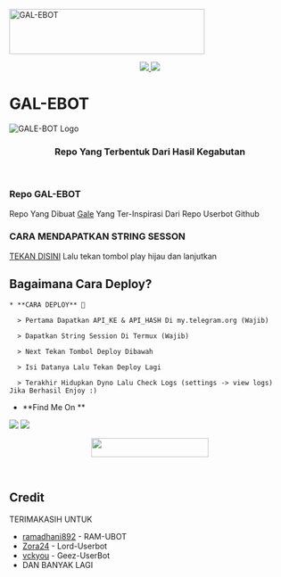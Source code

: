 
<a href="https://cooltext.com"><img src="https://images.cooltext.com/5534665.png" width="350" height="81" alt="GAL-EBOT" /></a>

<p align="center">
  <a href="https://github.com/Zora24/Lord-Userbot/fork">
    <img src="https://img.shields.io/github/forks/Zora24/Lord-Userbot?label=Fork&style=social">
    
  </a>
  <a href="https://github.com/Zora24/Lord-Userbot">
    <img src="https://img.shields.io/github/stars/Zora24/Lord-Userbot?style=social">
  </a>
</p>  

# GAL-EBOT
![GALE-BOT Logo](https://telegra.ph/file/f356e4b0dde6e3b9ed00c.jpg)

<h3 align="center">Repo Yang Terbentuk Dari Hasil Kegabutan</h3>
<p align="center">&nbsp;</p>

### Repo GAL-EBOT
Repo Yang Dibuat [Gale](https://t.me/gstwne) Yang Ter-Inspirasi Dari Repo Userbot Github 


### CARA MENDAPATKAN STRING SESSON

[TEKAN DISINI](https://replit.com/@AL241/String-Sesson-Lord#pyproject.toml) Lalu tekan tombol play hijau dan lanjutkan

## Bagaimana Cara Deploy?

```
* **CARA DEPLOY** 🔧

  > Pertama Dapatkan API_KE & API_HASH Di my.telegram.org (Wajib)

  > Dapatkan String Session Di Termux (Wajib)

  > Next Tekan Tombol Deploy Dibawah

  > Isi Datanya Lalu Tekan Deploy Lagi

  > Terakhir Hidupkan Dyno Lalu Check Logs (settings -> view logs) Jika Berhasil Enjoy :)
```
* **Find Me On **

<p>
    <a href="https://t.me/gstwne" target="blank"><img src="https://img.shields.io/badge/@gstwne-30302f?style=flat&logo=telegram" /></a>
    <a href="https://instagram.com/Ghalih Setiawan" target="blank"><img src="https://img.shields.io/badge/@gstwn.77_-30302f?style=flat&logo=instagram" /></a>
</p>

<p align="center"><a href="https://heroku.com/deploy?template=https://github.com/galeinst/GAL-EBOT/tree/GAL-EBOT"> <img src="https://img.shields.io/badge/Deploy%20Ke%20Heroku-magenta?style=flat&logo=heroku" width="210" height="34.45" /></a></p>

<br>
</p>

## Credit
TERIMAKASIH UNTUK

*   [ramadhani892](https://github.com/ramadhani892) - RAM-UBOT
*   [Zora24](https://github.com/Zora24) - Lord-Userbot
*   [vckyou](https://github.com/vckyou) - Geez-UserBot
*   DAN BANYAK LAGI 

